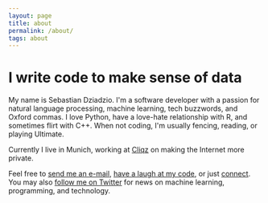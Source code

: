 ```yaml
---
layout: page
title: about
permalink: /about/
tags: about
---
```

# I write code to make sense of data

My name is Sebastian Dziadzio. I'm a software developer with a passion for natural language processing, machine learning, tech buzzwords, and Oxford commas. I love Python, have a love-hate relationship with R, and sometimes flirt with C++. When not coding, I'm usually fencing, reading, or playing Ultimate.

Currently I live in Munich, working at [Cliqz](http://cliqz.com) on making the Internet more private.

Feel free to [send me an e-mail](mailto:sebastian.dziadzio@gmail.com), [have a laugh at my code](https://github.com/sebastiandziadzio), or just [connect](https://linkedin.com/in/sebastiandziadzio). You may also [follow me on Twitter](https://twitter.com/sebadzia) for news on machine learning, programming, and technology.

